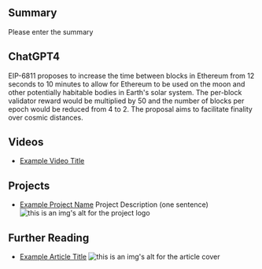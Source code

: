 ## Summary

Please enter the summary

## ChatGPT4

EIP-6811 proposes to increase the time between blocks in Ethereum from 12 seconds to 10 minutes to allow for Ethereum to be used on the moon and other potentially habitable bodies in Earth's solar system. The per-block validator reward would be multiplied by 50 and the number of blocks per epoch would be reduced from 4 to 2. The proposal aims to facilitate finality over cosmic distances.

## Videos

- [Example Video Title](https://www.youtube.com/watch?v=TDGq4aeevgY)

## Projects

- [Example Project Name](https://xxxx.xxx/xxxxx) Project Description (one sentence) ![this is an img's alt for the project logo](https://xxxx.xxx/project-logo.xxx)

## Further Reading

- [Example Article Title](https://xxxx.xxx/xxxxx) ![this is an img's alt for the article cover](https://xxxx.xxx/article-cover.xxx)
